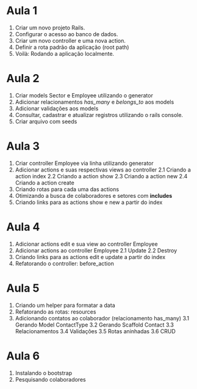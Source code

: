 # Aula 1

1. Criar um novo projeto Rails.
2. Configurar o acesso ao banco de dados.
3. Criar um novo controller e uma nova action.
4. Definir a rota padrão da aplicação (root path)
5. Voilà: Rodando a aplicação localmente.

# Aula 2

1. Criar models Sector e Employee utilizando o generator
2. Adicionar relacionamentos *has_many* e *belongs_to* aos models
3. Adicionar validações aos models
4. Consultar, cadastrar e atualizar registros utilizando o rails console.
5. Criar arquivo com seeds

# Aula 3

1. Criar controller Employee via linha utilizando generator
2. Adicionar actions e suas respectivas views ao controller
  2.1 Criando a action index
  2.2 Criando a action show
  2.3 Criando a action new
  2.4 Criando a action create
3. Criando rotas para cada uma das actions
4. Otimizando a busca de colaboradores e setores com **includes**
5. Criando links para as actions show e new a partir do index

# Aula 4
1. Adicionar actions edit e sua view ao controller Employee
2. Adicionar actions ao controller Employee
  2.1 Update
  2.2 Destroy
3. Criando links para as actions edit e update a partir do index
4. Refatorando o controller: before_action

# Aula 5
1. Criando um helper para formatar a data
2. Refatorando as rotas: resources
3. Adicionando contatos ao colaborador (relacionamento has_many)
  3.1 Gerando Model ContactType
  3.2 Gerando Scaffold Contact
  3.3 Relacionamentos
  3.4 Validações
  3.5 Rotas aninhadas
  3.6 CRUD

# Aula 6
1. Instalando o bootstrap
2. Pesquisando colaboradores
